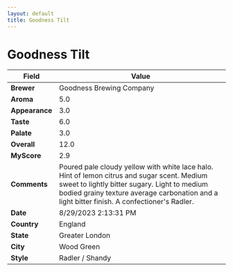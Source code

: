 ```yaml
---
layout: default
title: Goodness Tilt
---
```


# Goodness Tilt

| Field         | Value                                                                                                   |
|---------------|---------------------------------------------------------------------------------------------------------|
| **Brewer**    | Goodness Brewing Company                                                                                        |
| **Aroma**     | 5.0                                                                                         |
| **Appearance**| 3.0                                                                                    |
| **Taste**     | 6.0                                                                                         |
| **Palate**    | 3.0                                                                                        |
| **Overall**   | 12.0                                                                                       |
| **MyScore**   | 2.9                                                                                       |
| **Comments**  | Poured pale cloudy yellow with white lace halo. Hint of lemon citrus and sugar scent. Medium sweet to lightly bitter sugary. Light to medium bodied grainy texture average carbonation and a light bitter finish. A confectioner's Radler.                                                                                      |
| **Date**      | 8/29/2023 2:13:31 PM                                                                                          |
| **Country**   | England                                                                                       |
| **State**     | Greater London                                                                                         |
| **City**      | Wood Green                                                                                          |
| **Style**     | Radler / Shandy                                                                                         |
